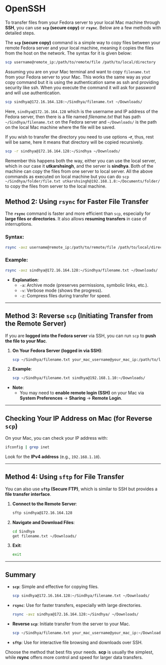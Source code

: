 # OpenSSH

To transfer files from your Fedora server to your local Mac machine through **SSH**, you can use **`scp` (secure copy)** or **`rsync`**. Below are a few methods with detailed steps.

The **`scp` (secure copy)** command is a simple way to copy files between your remote Fedora server and your local machine, meaning it copies the files from the host on the network. The syntax for it is given below:

```bash
scp username@remote_ip:/path/to/remote/file /path/to/local/directory
```

Assuming you are on your Mac terminal and want to copy `filename.txt` from your Fedora server to your Mac. This works the same way as your copy command but it is using the authentication same as ssh and providing security like ssh. When you execute the command it will ask for password and will use authentication.

```bash
scp sindhya@172.16.164.128:~/Sindhya/filename.txt ~/Downloads/
```

Here, `sindhya@172.16.164.128` which is the username and IP address of the Fedora server, then there is a file named *filename.txt* that has path `~/Sindhya/filename.txt` on the Fedora server and `~/Downloads/` is the path on the local Mac machine where the file will be saved.


If you wish to transfer the directory you need to use options **-r**, thus, rest will be same, here it means that directory will be copied recursively.

```bash
scp -r sindhya@172.16.164.128:~/Sindhya ~/Downloads/
```

Remember this happens both the way, either you can use the local server, which in our case it **utkarshsingh**, and the server is **sindhya**. Both of the machine can copy the files from one server to local server. All the above commands as executed on local machine but you can do `scp ~/Sindhya/folder/file.txt utkarshsingh@192.168.1.8:~/Documents/folder/` to copy the files from server to the local machine. 


## **Method 2: Using `rsync` for Faster File Transfer**

The **`rsync`** command is faster and more efficient than `scp`, especially for **large files or directories**. It also allows **resuming transfers** in case of interruptions.

### **Syntax**:
```bash
rsync -avz username@remote_ip:/path/to/remote/file /path/to/local/directory
```

### **Example**:
```bash
rsync -avz sindhya@172.16.164.128:~/Sindhya/filename.txt ~/Downloads/
```

- **Explanation**:
  - `-a`: Archive mode (preserves permissions, symbolic links, etc.).
  - `-v`: Verbose mode (shows the progress).
  - `-z`: Compress files during transfer for speed.

---

## **Method 3: Reverse `scp` (Initiating Transfer from the Remote Server)**

If you are **logged into the Fedora server** via SSH, you can run `scp` to **push the file to your Mac**.

1. **On Your Fedora Server (logged in via SSH)**:
   ```bash
   scp ~/Sindhya/filename.txt your_mac_username@your_mac_ip:/path/to/local/directory
   ```

2. **Example**:
   ```bash
   scp ~/Sindhya/filename.txt sindhya@192.168.1.10:~/Downloads/
   ```

- **Note**: 
  - You may need to **enable remote login (SSH)** on your Mac via **System Preferences** → **Sharing** → **Remote Login**.

---

## **Checking Your IP Address on Mac (for Reverse `scp`)**

On your Mac, you can check your IP address with:
```bash
ifconfig | grep inet
```

Look for the **IPv4 address** (e.g., `192.168.1.10`).

---

## **Method 4: Using `sftp` for File Transfer**

You can also use **`sftp` (Secure FTP)**, which is similar to SSH but provides a **file transfer interface**.

1. **Connect to the Remote Server**:
   ```bash
   sftp sindhya@172.16.164.128
   ```

2. **Navigate and Download Files**:
   ```bash
   cd Sindhya
   get filename.txt ~/Downloads/
   ```

3. **Exit**:
   ```bash
   exit
   ```

---

## **Summary**

- **`scp`**: Simple and effective for copying files.
  ```bash
  scp sindhya@172.16.164.128:~/Sindhya/filename.txt ~/Downloads/
  ```

- **`rsync`**: Use for faster transfers, especially with large directories.
  ```bash
  rsync -avz sindhya@172.16.164.128:~/Sindhya/ ~/Downloads/
  ```

- **Reverse `scp`**: Initiate transfer from the server to your Mac.
  ```bash
  scp ~/Sindhya/filename.txt your_mac_username@your_mac_ip:~/Downloads/
  ```

- **`sftp`**: Use for interactive file browsing and downloads over SSH.

Choose the method that best fits your needs. **scp** is usually the simplest, while **rsync** offers more control and speed for larger data transfers.